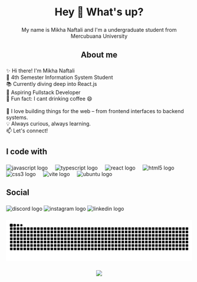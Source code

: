 <h1 align="center">Hey 👋 What's up?</h1>

###

<p align="center">My name is Mikha Naftali and I'm a undergraduate student from Mercubuana University</p>

###

<h2 align="center">About me</h2>

###

<p align="left">✨ Hi there! I'm Mikha Naftali<br>📍 4th Semester Information System Student  <br>📚 Currently diving deep into React.js<br>🎯 Aspiring Fullstack Developer <br>🎲 Fun fact: I cant drinking coffee 😄  <br><br>🌱 I love building things for the web – from frontend interfaces to backend systems.  <br>💡 Always curious, always learning.  <br>📫 Let's connect!</p>

###

<h2 align="left">I code with</h2>

###

<div align="left">
  <img src="https://cdn.jsdelivr.net/gh/devicons/devicon/icons/javascript/javascript-original.svg" height="40" alt="javascript logo"  />
  <img width="12" />
  <img src="https://cdn.jsdelivr.net/gh/devicons/devicon/icons/typescript/typescript-original.svg" height="40" alt="typescript logo"  />
  <img width="12" />
  <img src="https://cdn.jsdelivr.net/gh/devicons/devicon/icons/react/react-original.svg" height="40" alt="react logo"  />
  <img width="12" />
  <img src="https://cdn.jsdelivr.net/gh/devicons/devicon/icons/html5/html5-original.svg" height="40" alt="html5 logo"  />
  <img width="12" />
  <img src="https://cdn.jsdelivr.net/gh/devicons/devicon/icons/css3/css3-original.svg" height="40" alt="css3 logo"  />
  <img width="12" />
  <img src="https://cdn.simpleicons.org/vite/646CFF" height="40" alt="vite logo"  />
  <img width="12" />
  <img src="https://cdn.simpleicons.org/ubuntu/E95420" height="40" alt="ubuntu logo"  />
</div>

###

<h2 align="left">Social</h2>

###

<div align="left">
  <img src="https://raw.githubusercontent.com/maurodesouza/profile-readme-generator/master/src/assets/icons/social/discord/default.svg" width="52" height="40" alt="discord logo"  />
  <img src="https://raw.githubusercontent.com/maurodesouza/profile-readme-generator/master/src/assets/icons/social/instagram/default.svg" width="52" height="40" alt="instagram logo"  />
  <img src="https://raw.githubusercontent.com/maurodesouza/profile-readme-generator/master/src/assets/icons/social/linkedin/default.svg" width="52" height="40" alt="linkedin logo"  />
</div>

###

<img src="https://raw.githubusercontent.com/MikhaNaf/MikhaNaf/output/snake.svg" alt="Snake animation" />

###

<div align="center">
  <img src="https://visitor-badge.laobi.icu/badge?page_id=MikhaNaf.MikhaNaf&"  />
</div>

###
